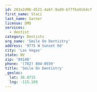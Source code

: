 ```yaml
---
id: 203a2d9b-d521-4a6f-9ad9-bf7f6a9164cf
first_name: Staci
last_name: Garner
license: DMD
services:
  - dentist
category: Dentists
org_name: 'Smile On Dentistry'
address: '9775 W Sunset Rd'
city: 'Las Vegas'
state: NV
zip: '89148'
phone: '(702) 804-0559'
title: 'Smile On Dentistry'
_geoloc:
  lat: 36.0715
  lng: -115.189
---
```


